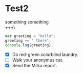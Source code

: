 # Test2
something something\
+++\
```Javascript
var greeting = "hello";
greeting += " there";
console.log(greeting);
```

- [x] Do red-green colorblind laundry.
- [ ] Walk your anonymus cat.
- [x] Send the Milka report.
